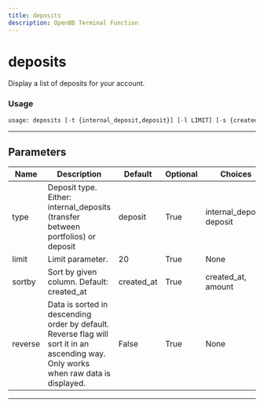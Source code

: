 ```yaml
---
title: deposits
description: OpenBB Terminal Function
---
```


# deposits

Display a list of deposits for your account.

### Usage

```python
usage: deposits [-t {internal_deposit,deposit}] [-l LIMIT] [-s {created_at,amount}] [-r]
```

---

## Parameters

| Name | Description | Default | Optional | Choices |
| ---- | ----------- | ------- | -------- | ------- |
| type | Deposit type. Either: internal_deposits (transfer between portfolios) or deposit | deposit | True | internal_deposit, deposit |
| limit | Limit parameter. | 20 | True | None |
| sortby | Sort by given column. Default: created_at | created_at | True | created_at, amount |
| reverse | Data is sorted in descending order by default. Reverse flag will sort it in an ascending way. Only works when raw data is displayed. | False | True | None |

---
